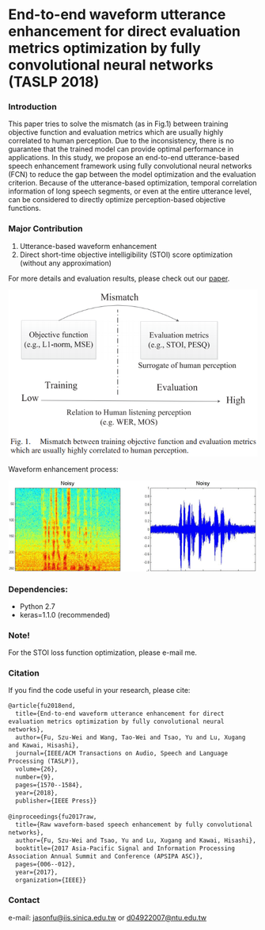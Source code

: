 # End-to-end waveform utterance enhancement for direct evaluation metrics optimization by fully convolutional neural networks (TASLP 2018)


### Introduction
This paper tries to solve the mismatch (as in Fig.1) between training objective function and evaluation metrics which are usually highly correlated to human perception. Due to the inconsistency, there is no guarantee that the trained model can provide optimal performance in applications. In this study, we propose an end-to-end utterance-based speech enhancement framework using fully convolutional neural networks (FCN) to reduce the gap between the model optimization and the evaluation criterion. Because of the utterance-based optimization, temporal correlation information of long speech segments, or even at the entire utterance level, can be considered to directly optimize perception-based objective functions.

### Major Contribution
1) Utterance-based waveform enhancement
2) Direct short-time objective intelligibility (STOI) score optimization (without any approximation)


For more details and evaluation results, please check out our  [paper](https://ieeexplore.ieee.org/document/8331910).

![teaser](https://github.com/JasonSWFu/End-to-end-waveform-utterance-enhancement/blob/master/images/Fig1_3.png)

Waveform enhancement process:

![teaser](https://github.com/JasonSWFu/End-to-end-waveform-utterance-enhancement/blob/master/images/t2.gif)

### Dependencies:
* Python 2.7
* keras=1.1.0 (recommended)

### Note! 
For the STOI loss function optimization, please e-mail me.

### Citation

If you find the code useful in your research, please cite:
    
    @article{fu2018end,
      title={End-to-end waveform utterance enhancement for direct evaluation metrics optimization by fully convolutional neural   networks},
      author={Fu, Szu-Wei and Wang, Tao-Wei and Tsao, Yu and Lu, Xugang and Kawai, Hisashi},
      journal={IEEE/ACM Transactions on Audio, Speech and Language Processing (TASLP)},
      volume={26},
      number={9},
      pages={1570--1584},
      year={2018},
      publisher={IEEE Press}}
      
    @inproceedings{fu2017raw,
      title={Raw waveform-based speech enhancement by fully convolutional networks},
      author={Fu, Szu-Wei and Tsao, Yu and Lu, Xugang and Kawai, Hisashi},
      booktitle={2017 Asia-Pacific Signal and Information Processing Association Annual Summit and Conference (APSIPA ASC)},
      pages={006--012},
      year={2017},
      organization={IEEE}}
    
### Contact

e-mail: jasonfu@iis.sinica.edu.tw or d04922007@ntu.edu.tw

